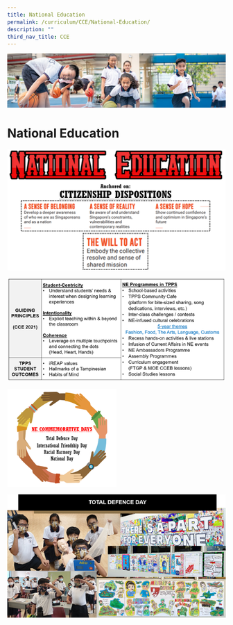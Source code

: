 ```yaml
---
title: National Education
permalink: /curriculum/CCE/National-Education/
description: ""
third_nav_title: CCE
---
```

![](/images/Our%20Learning%20Experiences.jpg)

National Education
==================

![](/images/NE1.png)

![](/images/NE2.png)

<img src="/images/NE3.png" style="width:50%">

![](/images/NE4.png)